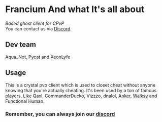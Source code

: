 # Francium And what It's all about

*Based ghost client for CPvP*   
You can contact us via [Discord](https://discord.gg/franciumcf).

## Dev team
Aqua_Not, Pycat and XeonLyfe

## Usage

This is a crystal pvp client which is used to closet cheat without anyone knowing that you're actually cheating.
It's been used by a ton of famous players, Like Qaxl, CommanderDucko, Vizzzo, dnalol, [Anker](https://github.com/AnkerFung), [Walksy](https://github.com/walksy) and Functional Human.

### Remember, you can always join our [discord](https://discord.gg/franciumcf)
